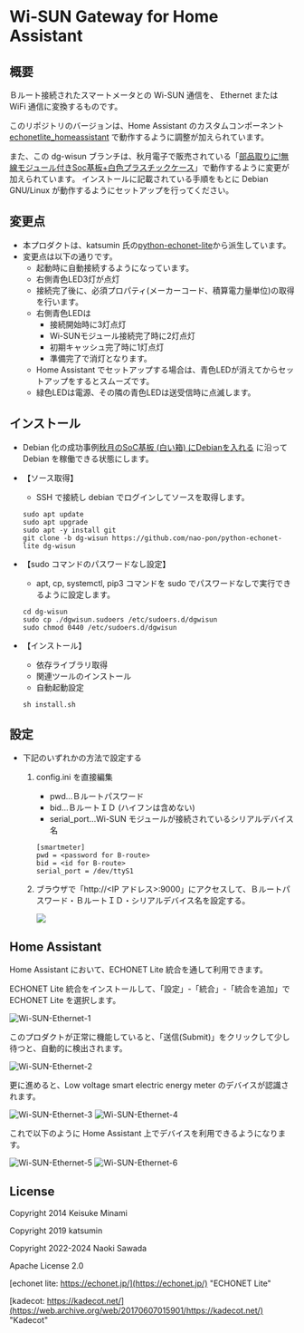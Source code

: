 # Wi-SUN Gateway for Home Assistant

## 概要

Ｂルート接続されたスマートメータとの Wi-SUN 通信を、 Ethernet または WiFi 通信に変換するものです。

このリポジトリのバージョンは、Home Assistant のカスタムコンポーネント [echonetlite_homeassistant](https://github.com/scottyphillips/echonetlite_homeassistant) で動作するように調整が加えられています。

また、この dg-wisun ブランチは、秋月電子で販売されている「[部品取りに!無線モジュール付きSoc基板+白色プラスチックケース](https://akizukidenshi.com/catalog/g/g117437/)」で動作するように変更が加えられています。
インストールに記載されている手順をもとに Debian GNU/Linux が動作するようにセットアップを行ってください。

## 変更点

- 本プロダクトは、katsumin 氏の[python-echonet-lite](https://github.com/katsumin/python-echonet-lite)から派生しています。
- 変更点は以下の通りです。
    - 起動時に自動接続するようになっています。
    - 右側青色LED3灯が点灯
    - 接続完了後に、必須プロパティ(メーカーコード、積算電力量単位)の取得を行います。
    - 右側青色LEDは
        - 接続開始時に3灯点灯
        - Wi-SUNモジュール接続完了時に2灯点灯
        - 初期キャッシュ完了時に1灯点灯
        - 準備完了で消灯となります。
    - Home Assistant でセットアップする場合は、青色LEDが消えてからセットアップをするとスムーズです。
    - 緑色LEDは電源、その隣の青色LEDは送受信時に点滅します。

## インストール

- Debian 化の成功事例[秋月のSoC基板 (白い箱) にDebianを入れる](https://qiita.com/chibiegg/items/4b1b70a5ba09c4a52a12) に沿って Debian を稼働できる状態にします。

- 【ソース取得】
    - SSH で接続し debian でログインしてソースを取得します。
    ```
    sudo apt update
    sudo apt upgrade
    sudo apt -y install git
    git clone -b dg-wisun https://github.com/nao-pon/python-echonet-lite dg-wisun
    ```
- 【sudo コマンドのパスワードなし設定】
    - apt, cp, systemctl, pip3 コマンドを sudo でパスワードなしで実行できるように設定します。
    ```
    cd dg-wisun
    sudo cp ./dgwisun.sudoers /etc/sudoers.d/dgwisun
    sudo chmod 0440 /etc/sudoers.d/dgwisun
    ```

- 【インストール】
    - 依存ライブラリ取得
    - 関連ツールのインストール
    - 自動起動設定
    ```
    sh install.sh
    ```

## 設定

-   下記のいずれかの方法で設定する
    1. config.ini を直接編集
        - pwd…Ｂルートパスワード
        - bid…ＢルートＩＤ (ハイフンは含めない)
        - serial_port…Wi-SUN モジュールが接続されているシリアルデバイス名


        ```
        [smartmeter]
        pwd = <password for B-route>
        bid = <id for B-route>
        serial_port = /dev/ttyS1
        ```
    1. ブラウザで「http://<IP アドレス>:9000」にアクセスして、Ｂルートパスワード・ＢルートＩＤ・シリアルデバイス名を設定する。

        ![](web-config.png)

## Home Assistant

Home Assistant において、ECHONET Lite 統合を通して利用できます。

ECHONET Lite 統合をインストールして、「設定」-「統合」-「統合を追加」で ECHONET Lite を選択します。

![Wi-SUN-Ethernet-1](https://user-images.githubusercontent.com/1412630/199409452-7129f9a6-0f84-4de0-a04e-d3354e1d1796.png)

このプロダクトが正常に機能していると、「送信(Submit)」をクリックして少し待つと、自動的に検出されます。

![Wi-SUN-Ethernet-2](https://user-images.githubusercontent.com/1412630/199409820-524072a1-f7b7-4c7c-a843-b7d35936ec91.png)

更に進めると、Low voltage smart electric energy meter のデバイスが認識されます。

![Wi-SUN-Ethernet-3](https://user-images.githubusercontent.com/1412630/199410408-d381ee93-144a-40fa-ab95-6e4f9ddb8684.png)
![Wi-SUN-Ethernet-4](https://user-images.githubusercontent.com/1412630/199410487-aeed3935-ab6d-43cc-b712-09f0a1659dcc.png)

これで以下のように Home Assistant 上でデバイスを利用できるようになります。

![Wi-SUN-Ethernet-5](https://user-images.githubusercontent.com/1412630/199410657-d089d043-df94-43f4-9732-7bd3680988e7.png)
![Wi-SUN-Ethernet-6](https://user-images.githubusercontent.com/1412630/199410673-fd0b4c96-1f78-4d92-bed3-e56f1ae5ba9e.png)

## License

Copyright 2014 Keisuke Minami

Copyright 2019 katsumin

Copyright 2022-2024 Naoki Sawada

Apache License 2.0

[echonet lite: https://echonet.jp/](https://echonet.jp/) "ECHONET Lite"

[kadecot: https://kadecot.net/](https://web.archive.org/web/20170607015901/https://kadecot.net/) "Kadecot"


